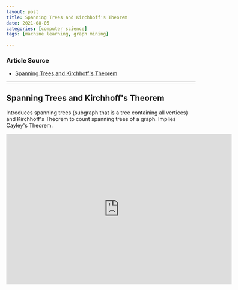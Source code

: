 ```yaml
---
layout: post
title: Spanning Trees and Kirchhoff's Theorem
date: 2021-08-05
categories: [computer science]
tags: [machine learning, graph mining]

---
```


### Article Source

* [Spanning Trees and Kirchhoff's Theorem](https://www.youtube.com/watch?v=ZEOozqMQ5sM)


---

## Spanning Trees and Kirchhoff's Theorem

Introduces spanning trees (subgraph that is a tree containing all vertices) and Kirchhoff's Theorem to count spanning trees of a graph. Implies Cayley's Theorem.


<iframe width="600" height="400" src="https://www.youtube.com/embed/ZEOozqMQ5sM" title="YouTube video player" frameborder="0" allow="accelerometer; autoplay; clipboard-write; encrypted-media; gyroscope; picture-in-picture" allowfullscreen></iframe>

